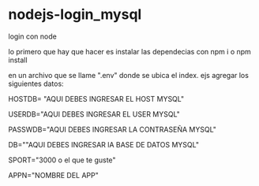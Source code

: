 # nodejs-login_mysql
login con node

lo primero que hay que hacer es instalar las dependecias con 
npm i o npm install

en un archivo que se llame ".env" donde se ubica el index. ejs agregar los siguientes datos:
>

HOSTDB= "AQUI DEBES INGRESAR EL HOST MYSQL"

USERDB="AQUI DEBES INGRESAR EL USER MYSQL"

PASSWDB="AQUI DEBES INGRESAR LA CONTRASEÑA  MYSQL"

DB=""AQUI DEBES INGRESAR lA BASE DE DATOS MYSQL"

SPORT="3000 o el que te guste"

APPN="NOMBRE DEL APP"
